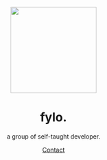 <div align="center">
  <p>
    <img src="https://avatars.githubusercontent.com/u/100820731?s=400&u=882a96706c0656c8bd4b6482bdc32877cf9c40a2&v=4" width="200"/>
  </p>
  <h1>fylo.</h1>
  <p>a group of self-taught developer.</p>
  <a href="mailto:naufalizeds@gmail.com">Contact</a>
  <br />
</div>


